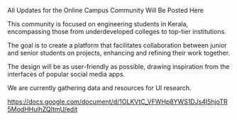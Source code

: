 All Updates for the Online Campus Community Will Be Posted Here

This community is focused on engineering students in Kerala, encompassing those from underdeveloped colleges to top-tier institutions.

The goal is to create a platform that facilitates collaboration between junior and senior students on projects, enhancing and refining their work together. 

The design will be as user-friendly as possible, drawing inspiration from the interfaces of popular social media apps.

We are currently gathering data and resources for UI research.

https://docs.google.com/document/d/1OLKVtC_VFWHp8YWS1DJs4I5hjoTR5ModHHulhZQItmU/edit
